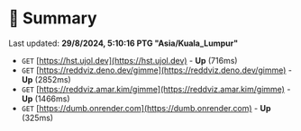 # 📖 Summary
Last updated: **29/8/2024, 5:10:16 PTG "Asia/Kuala_Lumpur"**

- `GET` [https://hst.ujol.dev](https://hst.ujol.dev) - **Up** (716ms)
- `GET` [https://reddviz.deno.dev/gimme](https://reddviz.deno.dev/gimme) - **Up** (2852ms)
- `GET` [https://reddviz.amar.kim/gimme](https://reddviz.amar.kim/gimme) - **Up** (1466ms)
- `GET` [https://dumb.onrender.com](https://dumb.onrender.com) - **Up** (325ms)
